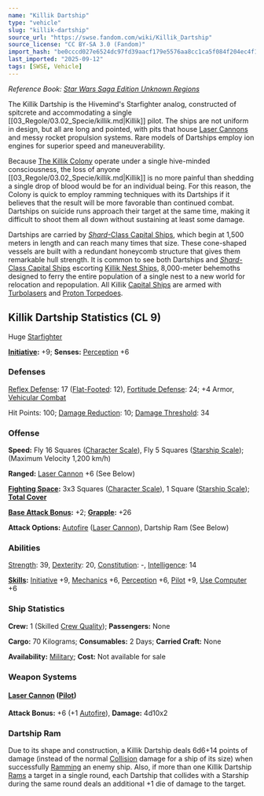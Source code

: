 ```yaml
---
name: "Killik Dartship"
type: "vehicle"
slug: "killik-dartship"
source_url: "https://swse.fandom.com/wiki/Killik_Dartship"
source_license: "CC BY-SA 3.0 (Fandom)"
import_hash: "be0cccd027e6524dc97fd39aacf179e5576aa8cc1ca5f084f204ec4f1d0d1898"
last_imported: "2025-09-12"
tags: [SWSE, Vehicle]
---
```

*Reference Book: [Star Wars Saga Edition Unknown Regions](https://swse.fandom.com/wiki/Star_Wars_Saga_Edition_Unknown_Regions)*

The Killik Dartship is the Hivemind's Starfighter analog, constructed of spitcrete and accommodating a single [[03_Regole/03.02_Specie/killik.md|Killik]] pilot. The ships are not uniform in design, but all are long and pointed, with pits that house [Laser Cannons](https://swse.fandom.com/wiki/Laser_Cannons) and messy rocket propulsion systems. Rare models of Dartships employ ion engines for superior speed and maneuverability.

Because [The Killik Colony](https://swse.fandom.com/wiki/The_Killik_Colony) operate under a single hive-minded consciousness, the loss of anyone [[03_Regole/03.02_Specie/killik.md|Killik]] is no more painful than shedding a single drop of blood would be for an individual being. For this reason, the Colony is quick to employ ramming techniques with its Dartships if it believes that the result will be more favorable than continued combat. Dartships on suicide runs approach their target at the same time, making it difficult to shoot them all down without sustaining at least some damage.

Dartships are carried by [*Shard*-Class Capital Ships](https://swse.fandom.com/wiki/Shard-Class_Capital_Ships), which begin at 1,500 meters in length and can reach many times that size. These cone-shaped vessels are built with a redundant honeycomb structure that gives them remarkable hull strength. It is common to see both Dartships and [*Shard*-Class Capital Ships](https://swse.fandom.com/wiki/Shard-Class_Capital_Ships) escorting [Killik Nest Ships](https://swse.fandom.com/wiki/Killik_Nest_Ships), 8,000-meter behemoths designed to ferry the entire population of a single nest to a new world for relocation and repopulation. All Killik [Capital Ships](https://swse.fandom.com/wiki/Capital_Ships) are armed with [Turbolasers](https://swse.fandom.com/wiki/Turbolasers) and [Proton Torpedoes](https://swse.fandom.com/wiki/Proton_Torpedoes).
## Killik Dartship Statistics (CL 9)
Huge [Starfighter](https://swse.fandom.com/wiki/Starfighter)

**[Initiative](https://swse.fandom.com/wiki/Initiative):** +9; **Senses:** [Perception](https://swse.fandom.com/wiki/Perception) +6
### Defenses
[Reflex Defense](https://swse.fandom.com/wiki/Reflex_Defense_(Vehicles)): 17 ([Flat-Footed](https://swse.fandom.com/wiki/Flat-Footed): 12), [Fortitude Defense](https://swse.fandom.com/wiki/Fortitude_Defense_(Vehicles)): 24; +4 Armor, [Vehicular Combat](https://swse.fandom.com/wiki/Vehicular_Combat)

Hit Points: 100; [Damage Reduction](https://swse.fandom.com/wiki/Damage_Reduction): 10; [Damage Threshold](https://swse.fandom.com/wiki/Damage_Threshold_(Vehicles)): 34
### Offense
**Speed:** Fly 16 Squares ([Character Scale](https://swse.fandom.com/wiki/Character_Scale)), Fly 5 Squares ([Starship Scale](https://swse.fandom.com/wiki/Starship_Scale)); (Maximum Velocity 1,200 km/h)

**Ranged:** [Laser Cannon](https://swse.fandom.com/wiki/Laser_Cannon) +6 (See Below)

**[Fighting Space](https://swse.fandom.com/wiki/Fighting_Space):** 3x3 Squares ([Character Scale](https://swse.fandom.com/wiki/Character_Scale)), 1 Square ([Starship Scale](https://swse.fandom.com/wiki/Starship_Scale)); **[Total Cover](https://swse.fandom.com/wiki/Total_Cover)**

**[Base Attack Bonus](https://swse.fandom.com/wiki/Base_Attack_Bonus):** +2; **[Grapple](https://swse.fandom.com/wiki/Grapple):** +26

**Attack Options:** [Autofire](https://swse.fandom.com/wiki/Autofire_(Vehicle_Combat)) ([Laser Cannon](https://swse.fandom.com/wiki/Laser_Cannon)), Dartship Ram (See Below)
### Abilities
[Strength](https://swse.fandom.com/wiki/Strength): 39, [Dexterity](https://swse.fandom.com/wiki/Dexterity): 20, [Constitution](https://swse.fandom.com/wiki/Constitution): -, [Intelligence](https://swse.fandom.com/wiki/Intelligence): 14

**[Skills](https://swse.fandom.com/wiki/Skills):** [Initiative](https://swse.fandom.com/wiki/Initiative) +9, [Mechanics](https://swse.fandom.com/wiki/Mechanics) +6, [Perception](https://swse.fandom.com/wiki/Perception) +6, [Pilot](https://swse.fandom.com/wiki/Pilot) +9, [Use Computer](https://swse.fandom.com/wiki/Use_Computer) +6
### Ship Statistics
**Crew:** 1 (Skilled [Crew Quality](https://swse.fandom.com/wiki/Crew_Quality)); **Passengers:** None

**Cargo:** 70 Kilograms; **Consumables:** 2 Days; **Carried Craft:** None

**Availability:** [Military](https://swse.fandom.com/wiki/Military); **Cost:** Not available for sale
### Weapon Systems
#### **[Laser Cannon](https://swse.fandom.com/wiki/Laser_Cannon) ([Pilot](https://swse.fandom.com/wiki/Pilot_(Vehicle_Combat)))**
**Attack Bonus:** +6 (+1 [Autofire](https://swse.fandom.com/wiki/Autofire_(Vehicle_Combat))), **Damage:** 4d10x2

### Dartship Ram
Due to its shape and construction, a Killik Dartship deals 6d6+14 points of damage (instead of the normal [Collision](https://swse.fandom.com/wiki/Collision) damage for a ship of its size) when successfully [Ramming](https://swse.fandom.com/wiki/Ramming) an enemy ship. Also, if more than one Killik Dartship [Rams](https://swse.fandom.com/wiki/Rams) a target in a single round, each Dartship that collides with a Starship during the same round deals an additional +1 die of damage to the target.